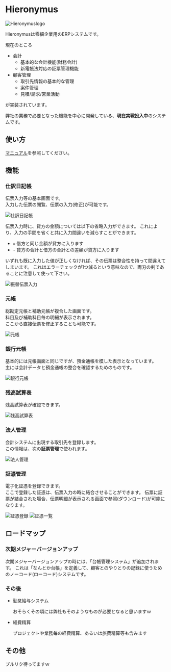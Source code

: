 # Hieronymus
![Hieronymuslogo](documents/images/github-logo.png)

Hieronymusは零細企業用のERPシステムです。

現在のところ

* 会計
  * 基本的な会計機能(財務会計)
  * 新電帳法対応の証票管理機能
* 顧客管理
  * 取引先情報の基本的な管理
  * 案件管理
  * 見積/請求/営業活動

が実装されています。

弊社の業務で必要となった機能を中心に開発している、**現在実戦投入中**のシステムです。

## 使い方

[マニュアル](./documents/index.md)を参照してください。

## 機能

### 仕訳日記帳
伝票入力等の基本画面です。  
入力した伝票の閲覧、伝票の入力(修正)が可能です。

![仕訳日記帳](documents/images/仕訳日記帳.png)

伝票入力時に、貸方の金額については以下の省略入力ができます。
これにより、入力の手間を省くと共に入力間違いを減らすことができます。

* `=` 借方と同じ金額が貸方に入ります
* `-` 貸方の合計と借方の合計との差額が貸方に入ります

いずれも既に入力した値が正しくなければ、その伝票は整合性を持って間違えてしまいます。
これはエラーチェックが1つ減るという意味なので、両刃の剣であることに注意して使って下さい。

![振替伝票入力](documents/images/振替伝票入力.png)

### 元帳
総勘定元帳と補助元帳が複合した画面です。  
科目及び補助科目毎の明細が表示されます。  
ここから直接伝票を修正することも可能です。

![元帳](documents/images/元帳.png)

### 銀行元帳

基本的には元帳画面と同じですが、預金通帳を模した表示となっています。  
主には会計データと預金通帳の整合を確認するためのものです。

![銀行元帳](documents/images/銀行元帳.png)

### 残高試算表

残高試算表が確認できます。

![残高試算表](documents/images/残高試算表.png)

### 法人管理

会計システムに出現する取引先を登録します。  
この情報は、次の**証票管理**で使われます。 

![法人管理](documents/images/法人管理.png)

### 証憑管理

電子化証憑を登録できます。  
ここで登録した証憑は、伝票入力の時に結合させることができます。
伝票に証票が結合された場合、伝票明細が表示される画面で参照(ダウンロード)が可能になります。

![証憑登録](documents/images/証憑登録.png)
![証憑一覧](documents/images/証憑一覧.png)

## ロードマップ

### 次期メジャーバージョンアップ

次期メジャーバージョンアップの時には、「台帳管理システム」が追加されます。
これは「なんとか台帳」を定義して、顧客とのやりとりの記録に使うためのノーコード(ローコード)システムです。

### その後

* 勤怠給与システム

  おそらくその頃には弊社もそのようなものが必要となると思いますｗ

* 経費精算

  プロジェクトや業務毎の経費精算、あるいは旅費精算等も含みます

## その他

プルリク待ってますｗ
